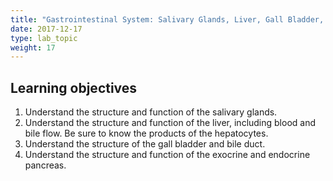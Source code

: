 ```yaml
---
title: "Gastrointestinal System: Salivary Glands, Liver, Gall Bladder, Pancreas "
date: 2017-12-17
type: lab_topic
weight: 17
---
```

<div class="entrybody">
<h2>Learning objectives</h2>

<ol>
<li>Understand the structure and function of the salivary glands.</li>
<li>Understand the structure and function of the liver, including blood and bile flow. Be sure to know the products of the hepatocytes.</li>
<li>Understand the structure of the gall bladder and bile duct.</li>
<li>Understand the structure and function of the exocrine and endocrine pancreas.</li>
</ol>
</div>
